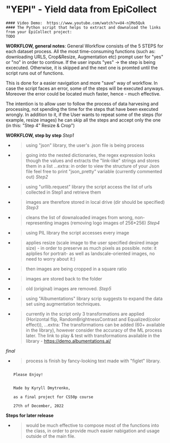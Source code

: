 # "YEPI" - Yield data from EpiCollect #
    #### Video Demo:  https://www.youtube.com/watch?v=U4-n1Mo5Quk
    #### The Python script that helps to extract and downaload the links from your EpiCollect project:   
    TODO

**WORKFLOW, general notes**:
General Workflow consists of the 5 STEPS for each dataset process.
All the most time-consuming functions (such as: downloading URLS, Crop&Resize, Augmentation etc) prompt user for "yes" or "no" in order to continue. If the user inputs "yes" -> the step is being excecuted. Otherwise, it is skipped and the next one is promted until the script runs out of functions.

This is done for a easier navigation and more "save" way of workflow. 
In case the script faces an error, some of the steps will be executed anyways. Moreover the error could be located much faster, hence - much effective.

The intention is to allow user to follow the process of data harvesing and processing,
not spending the time for the steps that have been executed wrongly.
In addition to it, if the User wants to repeat some of the steps (for example, resize images) he can skip all the steps and accept only the one (in this: "Step 4" Resize & Crop")

**WORKFLOW, step by step**
*Step1* 
- > using "json" library, the user's .json file is being process
- > going into the nested dictionaries, the regex expression looks though the values 
and extracts the "link-like" strings and stores them in a list
...extra: in order to view the structure of your Json file feel free to print "json_pretty" variable (currently commented out)
*Step2*
- > using "urllib.request" library the script access the list of urls collected in Step1 and retrieve them
- > images are therefore stored in local drive (dir should be specified)
*Step3*
- > cleans the list of downaloaded images from wrong, non-representing images (removing logo images of 256*256)
*Step4*
- > using PIL library the script accesses every image 
- > applies resize (scale image to the user specified desired image size) - in order to preserve as much pixels as possible. note: it aplplies for portrait- as well as landscale-oriented images, no need to worry about it:)
- > then images are being cropped in a square ratio
- > images are stored back to the folder
- > old (original) images are removed.
*Step5*
- > using "Albumentations" library scrip suggests to expand the data set using augmentation techniques.
- > currently in the script only 3 transformations are applied (Horizontal flip, RandomBrightnessContrast and Equalized(color effect)), 
...extra: The transformations can be added (60+ available in the library), however consider the accuracy of the ML process later. The link to play & test with transformations available in the library - https://demo.albumentations.ai/

*final*
- > process is finish by fancy-looking text made with "figlet" library.


                                                                                    Please Enjoy!

                                                                                    Made by Kyryll Dmytrenko, 
                                                                                    as a final project for CS50p course
                                                                                    27th of December, 2022


**Steps for later release**
- > would be much effective to compose most of the functions into the class, 
in order to provide much easier nabigation and usage outside of the main file. 

